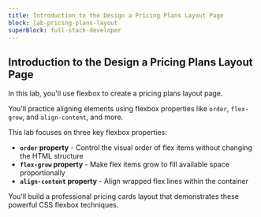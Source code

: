 ```yaml
---
title: Introduction to the Design a Pricing Plans Layout Page
block: lab-pricing-plans-layout
superBlock: full-stack-developer
---
```


## Introduction to the Design a Pricing Plans Layout Page

In this lab, you'll use flexbox to create a pricing plans layout page.

You'll practice aligning elements using flexbox properties like `order`, `flex-grow`, and `align-content`, and more.

This lab focuses on three key flexbox properties:

- **`order` property** - Control the visual order of flex items without changing the HTML structure
- **`flex-grow` property** - Make flex items grow to fill available space proportionally
- **`align-content` property** - Align wrapped flex lines within the container

You'll build a professional pricing cards layout that demonstrates these powerful CSS flexbox techniques.
